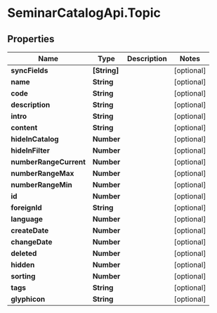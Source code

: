 # SeminarCatalogApi.Topic

## Properties
Name | Type | Description | Notes
------------ | ------------- | ------------- | -------------
**syncFields** | **[String]** |  | [optional] 
**name** | **String** |  | [optional] 
**code** | **String** |  | [optional] 
**description** | **String** |  | [optional] 
**intro** | **String** |  | [optional] 
**content** | **String** |  | [optional] 
**hideInCatalog** | **Number** |  | [optional] 
**hideInFilter** | **Number** |  | [optional] 
**numberRangeCurrent** | **Number** |  | [optional] 
**numberRangeMax** | **Number** |  | [optional] 
**numberRangeMin** | **Number** |  | [optional] 
**id** | **Number** |  | [optional] 
**foreignId** | **String** |  | [optional] 
**language** | **Number** |  | [optional] 
**createDate** | **Number** |  | [optional] 
**changeDate** | **Number** |  | [optional] 
**deleted** | **Number** |  | [optional] 
**hidden** | **Number** |  | [optional] 
**sorting** | **Number** |  | [optional] 
**tags** | **String** |  | [optional] 
**glyphicon** | **String** |  | [optional] 


